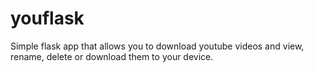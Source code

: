 # youflask

Simple flask app that allows you to download youtube videos and view, rename, delete or download them to your device.

